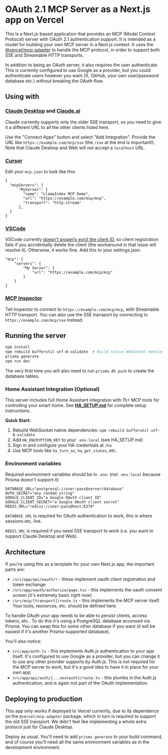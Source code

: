 # OAuth 2.1 MCP Server as a Next.js app on Vercel

This is a Next.js-based application that provides an MCP (Model Context Protocol) server with OAuth 2.1 authentication support. It is intended as a model for building your own MCP server in a Next.js context. It uses the [@vercel/mcp-adapter](https://github.com/vercel/mcp-adapter) to handle the MCP protocol, in order to support both SSE and Streamable HTTP transports.

In addition to being an OAuth server, it also requires the user authenticate. This is currently configured to use Google as a provider, but you could authenticate users however you want (X, GitHub, your own user/password database etc.) without breaking the OAuth flow.

## Using with

### [Claude Desktop](https://www.anthropic.com/products/claude-desktop) and [Claude.ai](https://claude.ai)

Claude currently supports only the older SSE transport, so you need to give it a different URL to all the other clients listed here. 

Use the "Connect Apps" button and select "Add Integration". Provide the URL like `https://example.com/mcp/sse` (the `/sse` at the end is important!). Note that Claude Desktop and Web will not accept a `localhost` URL.

### [Cursor](https://cursor.com/)

Edit your `mcp.json` to look like this:

```
{
  "mcpServers": {
      "MyServer": {
        "name": "LlamaIndex MCP Demo",
        "url": "https://example.com/mcp/mcp",
        "transport": "http-stream"
      },
  }
}
```

### [VSCode](https://code.visualstudio.com/)

VSCode currently [doesn't properly evict the client ID](https://github.com/microsoft/vscode/issues/250960), so client registration fails if you accidentally delete the client (the workaround in that issue will resolve it). Otherwise, it works fine. Add this to your settings.json:

```
"mcp": {
    "servers": {
        "My Server": {
            "url": "https://example.com/mcp/mcp"
        }
    }
}
```

### [MCP Inspector](https://modelcontextprotocol.io/docs/tools/inspector)

Tell Inspector to connect to `https://example.com/mcp/mcp`, with Streamable HTTP transport. You can also use the SSE transport by connecting to `https://example.com/mcp/sse` instead.

## Running the server

```bash
npm install
npm rebuild bufferutil utf-8-validate  # Build native WebSocket modules
prisma generate
npm run dev
```

The very first time you will also need to run `prisma db push` to create the database tables.

### Home Assistant Integration (Optional)

This server includes full Home Assistant integration with 15+ MCP tools for controlling your smart home. See **[HA_SETUP.md](./HA_SETUP.md)** for complete setup instructions.

**Quick Start:**
1. Rebuild WebSocket native dependencies: `npm rebuild bufferutil utf-8-validate`
2. Add `HA_ENCRYPTION_KEY` to your `.env.local` (see HA_SETUP.md)
3. Sign in and configure your HA credentials at `/ha`
4. Use MCP tools like `ha_turn_on`, `ha_get_states`, etc.

### Environment variables

Required environment variables should be in `.env`: (not `.env.local` because Prisma doesn't support it)

```
DATABASE_URL="postgresql://user:pass@server/database"
AUTH_SECRET="any random string"
GOOGLE_CLIENT_ID="a Google OAuth client ID"
GOOGLE_CLIENT_SECRET="a Google OAuth client secret"
REDIS_URL="rediss://user:pass@host:6379"
```

`DATABASE_URL` is required for OAuth authentication to work, this is where sessions etc. live.

`REDIS_URL` is required if you need SSE transport to work (i.e. you want to support Claude Desktop and Web).

## Architecture

If you're using this as a template for your own Next.js app, the important parts are:
* `/src/app/api/oauth/*` - these implement oauth client registration and token exchange
* `/src/app/oauth/authorize/page.tsx` - this implements the oauth consent screen (it's extremely basic right now)
* `/src/mcp/[transport]/route.ts` - this implements the MCP server itself. Your tools, resources, etc. should be defined here.

To handle OAuth your app needs to be able to persist clients, access tokens, etc.. To do this it's using a PostgreSQL database accessed via Prisma. You can swap this for some other database if you want (it will be easiest if it's another Prisma-supported database).

You'll also notice:
* `src/app/auth.ts` - this implements Auth.js authentication to your app itself. It's configured to use Google as a provider, but you can change it to use any other provider supports by Auth.js. This is not required for the MCP server to work, but it's a good idea to have it in place for your own app.
* `src/app/api/auth/[...nextauth]/route.ts` - this plumbs in the Auth.js authentication, and is again not part of the OAuth implementation.

## Deploying to production

This app only works if deployed to Vercel currently, due to its dependence on the `@vercel/mcp-adapter` package, which in turn is required to support the old SSE transport. We didn't feel like implementing a whole extra protocol just for Claude Desktop.

Deploy as usual. You'll need to add `prisma generate` to your build command, and of course you'll need all the same environment variables as in the development environment.
